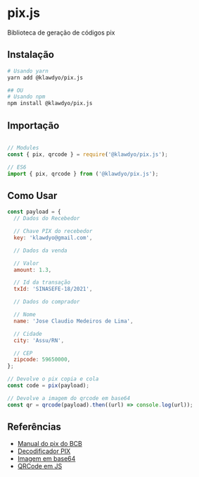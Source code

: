 # pix.js

Biblioteca de geração de códigos pix

## Instalação

```sh
# Usando yarn
yarn add @klawdyo/pix.js

## OU
# Usando npm
npm install @klawdyo/pix.js

```

## Importação

```js

// Modules
const { pix, qrcode } = require('@klawdyo/pix.js');

// ES6
import { pix, qrcode } from ('@klawdyo/pix.js');


```

## Como Usar

```js
const payload = {
  // Dados do Recebedor

  // Chave PIX do recebedor
  key: 'klawdyo@gmail.com',

  // Dados da venda

  // Valor
  amount: 1.3,

  // Id da transação
  txId: 'SINASEFE-18/2021',

  // Dados do comprador

  // Nome
  name: 'Jose Claudio Medeiros de Lima',

  // Cidade
  city: 'Assu/RN',

  // CEP
  zipcode: 59650000,
};

// Devolve o pix copia e cola
const code = pix(payload);

// Devolve a imagem do qrcode em base64
const qr = qrcode(payload).then((url) => console.log(url));
```

## Referências

- [Manual do pix do BCB](https://www.bcb.gov.br/content/estabilidadefinanceira/SiteAssets/Manual%20do%20BR%20Code.pdf)
- [Decodificador PIX](https://pix.nascent.com.br/tools/pix-qr-decoder/)
- [Imagem em base64](https://codebeautify.org/base64-to-image-converter)
- [QRCode em JS](https://www.npmjs.com/package/qrcode)
